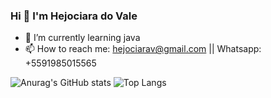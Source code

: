 ### Hi 👋 I'm Hejociara do Vale

- 🌱 I’m currently learning java
- 📫 How to reach me: hejociarav@gmail.com || Whatsapp: +5591985015565



![Anurag's GitHub stats](https://github-readme-stats.vercel.app/api?username=Hejociara&show_icons=true&theme=dracula)
![Top Langs](https://github-readme-stats.vercel.app/api/top-langs/?username=Hejociara&layout=compact)
